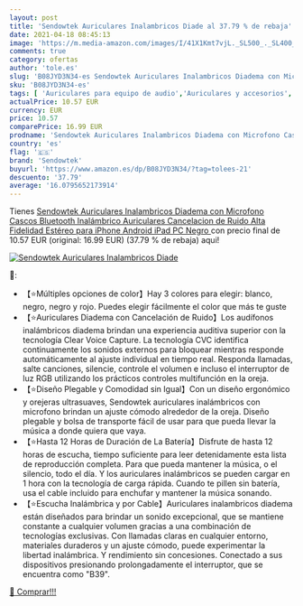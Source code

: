 ```yaml
---
layout: post
title: 'Sendowtek Auriculares Inalambricos Diade al 37.79 % de rebaja'
date: 2021-04-18 08:45:13
image: 'https://m.media-amazon.com/images/I/41X1Kmt7vjL._SL500_._SL400_.jpg'
comments: true
category: ofertas
author: 'tole.es'
slug: 'B08JYD3N34-es Sendowtek Auriculares Inalambricos Diadema con Microfono...'
sku: 'B08JYD3N34-es'
tags: [ 'Auriculares para equipo de audio','Auriculares y accesorios','Electrónica','android','sendowtek', ]
actualPrice: 10.57 EUR
currency: EUR
price: 10.57
comparePrice: 16.99 EUR
prodname: 'Sendowtek Auriculares Inalambricos Diadema con Microfono Cascos Bluetooth Inalámbrico Auriculares Cancelacion de Ruido Alta Fidelidad Estéreo para iPhone Android iPad PC  Negro '
country: 'es'
flag: '🇪🇸'
brand: 'Sendowtek'
buyurl: 'https://www.amazon.es/dp/B08JYD3N34/?tag=tolees-21'
descuento: '37.79'
average: '16.0795652173914'
---
```


Tienes [Sendowtek Auriculares Inalambricos Diadema con Microfono Cascos Bluetooth Inalámbrico Auriculares Cancelacion de Ruido Alta Fidelidad Estéreo para iPhone Android iPad PC  Negro ](https://www.amazon.es/dp/B08JYD3N34/?tag=tolees-21) con precio final de  10.57 EUR (original: 16.99 EUR) (37.79 %  de rebaja) aqui!

[![Sendowtek Auriculares Inalambricos Diade](https://m.media-amazon.com/images/I/41X1Kmt7vjL._SL500_._SL400_.jpg)](https://www.amazon.es/dp/B08JYD3N34/?tag=tolees-21)

🔎:

- 【⭐Múltiples opciones de color】Hay 3 colores para elegir: blanco, negro, negro y rojo. Puedes elegir fácilmente el color que más te guste
- 【⭐Auriculares Diadema con Cancelación de Ruido】Los audífonos inalámbricos diadema brindan una experiencia auditiva superior con la tecnología Clear Voice Capture. La tecnología CVC identifica continuamente los sonidos externos para bloquear mientras responde automáticamente al ajuste individual en tiempo real. Responda llamadas, salte canciones, silencie, controle el volumen e incluso el interruptor de luz RGB utilizando los prácticos controles multifunción en la oreja.
- 【⭐Diseño Plegable y Comodidad sin Igual】Con un diseño ergonómico y orejeras ultrasuaves, Sendowtek auriculares inalámbricos con microfono brindan un ajuste cómodo alrededor de la oreja. Diseño plegable y bolsa de transporte fácil de usar para que pueda llevar la música a donde quiera que vaya.
- 【⭐Hasta 12 Horas de Duración de La Batería】Disfrute de hasta 12 horas de escucha, tiempo suficiente para leer detenidamente esta lista de reproducción completa. Para que pueda mantener la música, o el silencio, todo el día. Y los auriculares inalámbricos se pueden cargar en 1 hora con la tecnología de carga rápida. Cuando te pillen sin batería, usa el cable incluido para enchufar y mantener la música sonando.
- 【⭐Escucha Inalámbrica y por Cable】Auriculares inalambricos diadema están diseñados para brindar un sonido excepcional, que se mantiene constante a cualquier volumen gracias a una combinación de tecnologías exclusivas. Con llamadas claras en cualquier entorno, materiales duraderos y un ajuste cómodo, puede experimentar la libertad inalámbrica. Y rendimiento sin concesiones. Conectado a sus dispositivos presionando prolongadamente el interruptor, que se encuentra como "B39".

[🛒 Comprar!!!](https://www.amazon.es/dp/B08JYD3N34/?tag=tolees-21)
